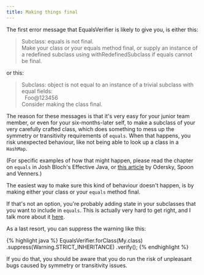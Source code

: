 ```yaml
---
title: Making things final
---
```

The first error message that EqualsVerifier is likely to give you, is either this:

> Subclass: equals is not final.<br>
> Make your class or your equals method final, or supply an instance of a redefined subclass using withRedefinedSubclass if equals cannot be final.

or this:

> Subclass: object is not equal to an instance of a trivial subclass with equal fields:<br>
> &nbsp;&nbsp;Foo@123456<br>
> Consider making the class final.

The reason for these messages is that it's very easy for your junior team member, or even for your six-months-later self, to make a subclass of your very carefully crafted class, which does something to mess up the symmetry or transitivity requirements of `equals`. When that happens, you risk unexpected behaviour, like not being able to look up a class in a `HashMap`.

(For specific examples of how that might happen, please read the chapter on `equals` in Josh Bloch's Effective Java, or [this article](http://www.artima.com/lejava/articles/equality.html) by Odersky, Spoon and Venners.)

The easiest way to make sure this kind of behaviour doesn't happen, is by making either your class or your `equals` method final.

If that's not an option, you're probably adding state in your subclasses that you want to include in `equals`. This is actually very hard to get right, and I talk more about it [here](/equalsverifier/manual/adding-state).

As a last resort, you can suppress the warning like this:

{% highlight java %}
EqualsVerifier.forClass(My.class)
    .suppress(Warning.STRICT_INHERITANCE)
    .verify();
{% endhighlight %}

If you do that, you should be aware that you do run the risk of unpleasant bugs caused by symmetry or transitivity issues.

